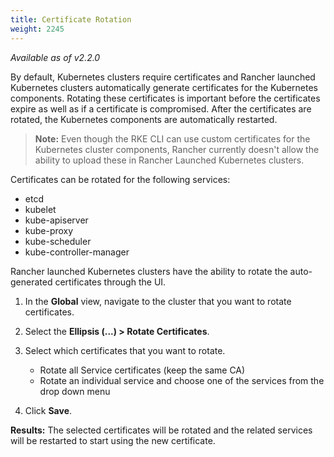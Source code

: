```yaml
---
title: Certificate Rotation
weight: 2245
---
```


_Available as of v2.2.0_

By default, Kubernetes clusters require certificates and Rancher launched Kubernetes clusters automatically generate  certificates for the Kubernetes components. Rotating these certificates is important before the certificates expire as well as if a certificate is compromised. After the certificates are rotated, the Kubernetes components are automatically restarted.

> **Note:** Even though the RKE CLI can use custom certificates for the Kubernetes cluster components, Rancher currently doesn't allow the ability to upload these in Rancher Launched Kubernetes clusters.

Certificates can be rotated for the following services:

- etcd
- kubelet
- kube-apiserver
- kube-proxy
- kube-scheduler
- kube-controller-manager

Rancher launched Kubernetes clusters have the ability to rotate the auto-generated certificates through the UI.

1. In the **Global** view, navigate to the cluster that you want to rotate certificates.

2. Select the **Ellipsis (...) > Rotate Certificates**.

3. Select which certificates that you want to rotate.

   * Rotate all Service certificates (keep the same CA)
   * Rotate an individual service and choose one of the services from the drop down menu

4. Click **Save**.

**Results:** The selected certificates will be rotated and the related services will be restarted to start using the new certificate.
